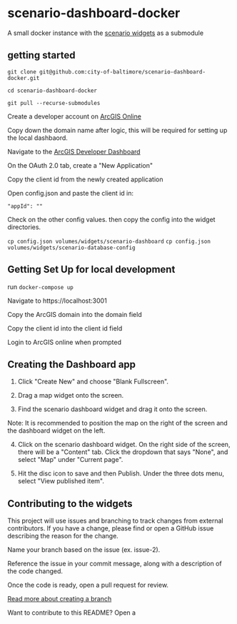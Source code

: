 # scenario-dashboard-docker
A small docker instance with the [scenario widgets](https://github.com/city-of-baltimore/scenario-dashboard-widgets) as a submodule

## getting started

`git clone git@github.com:city-of-baltimore/scenario-dashboard-docker.git`

`cd scenario-dashboard-docker`

`git pull --recurse-submodules`

Create a developer account on [ArcGIS Online](https://arcgis.com)

Copy down the domain name after logic, this will be required for setting up the local dashbaord.

Navigate to the [ArcGIS Developer Dashboard](https://developers.arcgis.com/dashboard)

On the OAuth 2.0 tab, create a "New Application"

Copy the client id from the newly created application

Open config.json and paste the client id in:

`"appId": ""`

Check on the other config values. then copy the config into the widget directories.

`cp config.json volumes/widgets/scenario-dashboard`
`cp config.json volumes/widgets/scenario-database-config`


## Getting Set Up for local development

run `docker-compose up`

Navigate to https://localhost:3001

Copy the ArcGIS domain into the domain field

Copy the client id into the client id field

Login to ArcGIS online when prompted

## Creating the Dashboard app

1. Click "Create New" and choose "Blank Fullscreen".

2. Drag a map widget onto the screen.

3. Find the scenario dashboard widget and drag it onto the screen.

Note: It is recommended to position the map on the right of the screen and the dashboard widget on the left.

4. Click on the scenario dashboard widget. On the right side of the screen, there will be a "Content" tab. Click the dropdown that says "None", and select "Map" under "Current page".

5. Hit the disc icon to save and then Publish. Under the three dots menu, select "View published item".

## Contributing to the widgets

This project will use issues and branching to track changes from external contributors. If you have a change, please find or open a GitHub issue describing the reason for the change.

Name your branch based on the issue (ex. issue-2).

Reference the issue in your commit message, along with a description of the code changed.

Once the code is ready, open a pull request for review.

[Read more about creating a branch](https://docs.github.com/en/get-started/exploring-projects-on-github/contributing-to-a-project#creating-a-branch-to-work-on)

Want to contribute to this README? Open a 

